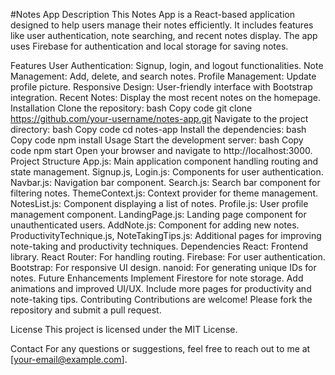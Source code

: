 #Notes App
Description
This Notes App is a React-based application designed to help users manage their notes efficiently. It includes features like user authentication, note searching, and recent notes display. The app uses Firebase for authentication and local storage for saving notes.

Features
User Authentication: Signup, login, and logout functionalities.
Note Management: Add, delete, and search notes.
Profile Management: Update profile picture.
Responsive Design: User-friendly interface with Bootstrap integration.
Recent Notes: Display the most recent notes on the homepage.
Installation
Clone the repository:
bash
Copy code
git clone https://github.com/your-username/notes-app.git
Navigate to the project directory:
bash
Copy code
cd notes-app
Install the dependencies:
bash
Copy code
npm install
Usage
Start the development server:
bash
Copy code
npm start
Open your browser and navigate to http://localhost:3000.
Project Structure
App.js: Main application component handling routing and state management.
Signup.js, Login.js: Components for user authentication.
Navbar.js: Navigation bar component.
Search.js: Search bar component for filtering notes.
ThemeContext.js: Context provider for theme management.
NotesList.js: Component displaying a list of notes.
Profile.js: User profile management component.
LandingPage.js: Landing page component for unauthenticated users.
AddNote.js: Component for adding new notes.
ProductivityTechnique.js, NoteTakingTips.js: Additional pages for improving note-taking and productivity techniques.
Dependencies
React: Frontend library.
React Router: For handling routing.
Firebase: For user authentication.
Bootstrap: For responsive UI design.
nanoid: For generating unique IDs for notes.
Future Enhancements
Implement Firestore for note storage.
Add animations and improved UI/UX.
Include more pages for productivity and note-taking tips.
Contributing
Contributions are welcome! Please fork the repository and submit a pull request.

License
This project is licensed under the MIT License.

Contact
For any questions or suggestions, feel free to reach out to me at [your-email@example.com].
